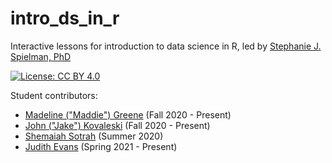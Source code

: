 # intro_ds_in_r
Interactive lessons for introduction to data science in R, led by [Stephanie J. Spielman, PhD](https://spielmanlab.github.io)

[![License: CC BY 4.0](https://img.shields.io/badge/License-CC%20BY%204.0-lightgrey.svg)](https://creativecommons.org/licenses/by/4.0/)


Student contributors:
+ [Madeline ("Maddie") Greene](https://github.com/greenemadeline) (Fall 2020 - Present)
+ [John ("Jake") Kovaleski](https://github.com/jakekova) (Fall 2020 - Present)
+ [Shemaiah Sotrah](https://github.com/shemaiah-s) (Summer 2020)
+ [Judith Evans](https://github.com/judithepevans) (Spring 2021 - Present)
